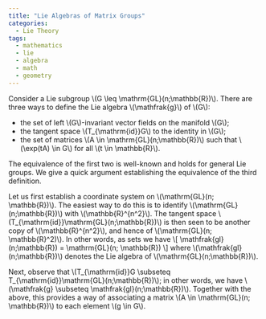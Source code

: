 ```yaml
---
title: "Lie Algebras of Matrix Groups"
categories:
  - Lie Theory
tags:
  - mathematics
  - lie
  - algebra
  - math
  - geometry
---
```


Consider a Lie subgroup \\(G \leq \mathrm{GL}(n;\mathbb{R})\\). There are three ways to define the Lie algebra \\(\mathfrak{g}\\) of \\(G\\):

* the set of left \\(G\\)-invariant vector fields on the manifold \\(G\\);
* the tangent space \\(T_{\mathrm{id}}G\\) to the identity in \\(G\\);
* the set of matrices \\(A \in \mathrm{GL}(n;\mathbb{R})\\) such that \\(\exp(tA) \in G\\) for all \\(t \in \mathbb{R}\\). 

The equivalence of the first two is well-known and holds for general Lie groups. We give a quick argument establishing the equivalence
of the third definition. 

Let us first establish a coordinate system on \\(\mathrm{GL}(n; \mathbb{R})\\). The easiest way to do this is to identify \\(\mathrm{GL}(n;\mathbb{R})\\) with \\(\mathbb{R}^{n^2}\\). The tangent space 
\\(T_{\mathrm{id}}\mathrm{GL}(n;\mathbb{R})\\) is then seen to be another copy of \\(\mathbb{R}^{n^2}\\), and hence of \\(\mathrm{GL}(n; \mathbb{R}^2)\\). In other words, as sets we have
\\[ \mathfrak{gl}(n;\mathbb{R}) = \mathrm{GL}(n; \mathbb{R}) \\]
where \\(\mathfrak{gl}(n;\mathbb{R})\\) denotes the Lie algebra of \\(\mathrm{GL}(n;\mathbb{R})\\). 

Next, observe that \\(T_{\mathrm{id}}G \subseteq T_{\mathrm{id}}\mathrm{GL}(n;\mathbb{R})\\); in other words, we have \\(\mathfrak{g} \subseteq \mathfrak{gl}(n;\mathbb{R})\\). Together with the above, this provides a way of associating 
a matrix \\(A \in \mathrm{GL}(n; \mathbb{R})\\) to each element \\(g \in G\\). 